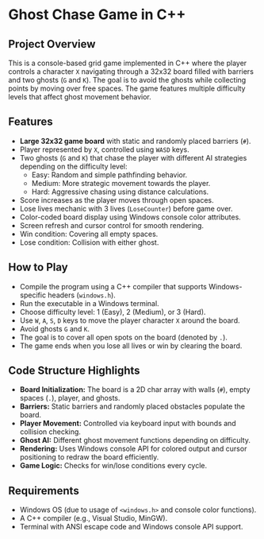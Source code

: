 # Ghost Chase Game in C++

## Project Overview
This is a console-based grid game implemented in C++ where the player controls a character `X` navigating through a 32x32 board filled with barriers and two ghosts (`G` and `K`). The goal is to avoid the ghosts while collecting points by moving over free spaces. The game features multiple difficulty levels that affect ghost movement behavior.


## Features
- **Large 32x32 game board** with static and randomly placed barriers (`#`).
- Player represented by `X`, controlled using `WASD` keys.
- Two ghosts (`G` and `K`) that chase the player with different AI strategies depending on the difficulty level:
  - Easy: Random and simple pathfinding behavior.
  - Medium: More strategic movement towards the player.
  - Hard: Aggressive chasing using distance calculations.
- Score increases as the player moves through open spaces.
- Lose lives mechanic with 3 lives (`LoseCounter`) before game over.
- Color-coded board display using Windows console color attributes.
- Screen refresh and cursor control for smooth rendering.
- Win condition: Covering all empty spaces.
- Lose condition: Collision with either ghost.

## How to Play
- Compile the program using a C++ compiler that supports Windows-specific headers (`windows.h`).
- Run the executable in a Windows terminal.
- Choose difficulty level: 1 (Easy), 2 (Medium), or 3 (Hard).
- Use `W`, `A`, `S`, `D` keys to move the player character `X` around the board.
- Avoid ghosts `G` and `K`.
- The goal is to cover all open spots on the board (denoted by `.`).
- The game ends when you lose all lives or win by clearing the board.


## Code Structure Highlights
- **Board Initialization:** The board is a 2D char array with walls (`#`), empty spaces (`.`), player, and ghosts.
- **Barriers:** Static barriers and randomly placed obstacles populate the board.
- **Player Movement:** Controlled via keyboard input with bounds and collision checking.
- **Ghost AI:** Different ghost movement functions depending on difficulty.
- **Rendering:** Uses Windows console API for colored output and cursor positioning to redraw the board efficiently.
- **Game Logic:** Checks for win/lose conditions every cycle.

## Requirements
- Windows OS (due to usage of `<windows.h>` and console color functions).
- A C++ compiler (e.g., Visual Studio, MinGW).
- Terminal with ANSI escape code and Windows console API support.

